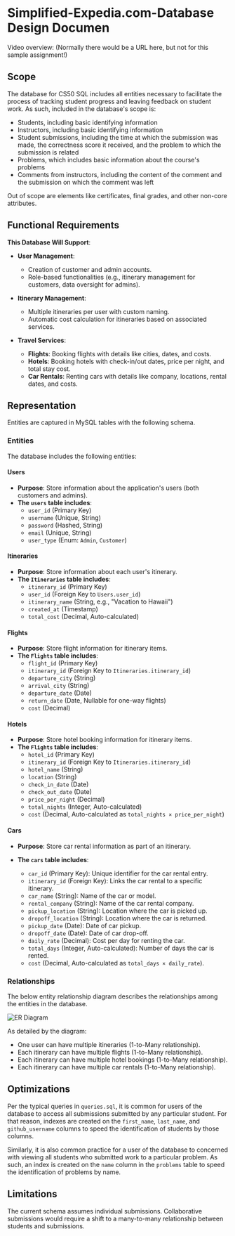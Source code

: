 # Simplified-Expedia.com-Database Design Documen

Video overview: (Normally there would be a URL here, but not for this sample assignment!)

## Scope

The database for CS50 SQL includes all entities necessary to facilitate the process of tracking student progress and leaving feedback on student work. As such, included in the database's scope is:

* Students, including basic identifying information
* Instructors, including basic identifying information
* Student submissions, including the time at which the submission was made, the correctness score it received, and the problem to which the submission is related
* Problems, which includes basic information about the course's problems
* Comments from instructors, including the content of the comment and the submission on which the comment was left

Out of scope are elements like certificates, final grades, and other non-core attributes.

## Functional Requirements

 **This Database Will Support**:

- **User Management**:
  - Creation of customer and admin accounts.
  - Role-based functionalities (e.g., itinerary management for customers, data oversight for admins).

- **Itinerary Management**:
  - Multiple itineraries per user with custom naming.
  - Automatic cost calculation for itineraries based on associated services.

- **Travel Services**:
  - **Flights**: Booking flights with details like cities, dates, and costs.
  - **Hotels**: Booking hotels with check-in/out dates, price per night, and total stay cost.
  - **Car Rentals**: Renting cars with details like company, locations, rental dates, and costs.


## Representation

Entities are captured in MySQL tables with the following schema.

### Entities

The database includes the following entities:

#### Users
  
- **Purpose**: Store information about the application's users (both customers and admins).  
- **The `users` table includes**:
  - `user_id` (Primary Key)
  - `username` (Unique, String)
  - `password` (Hashed, String)
  - `email` (Unique, String)
  - `user_type` (Enum: `Admin`, `Customer`)
    
#### Itineraries

- **Purpose**: Store information about each user's itinerary.  
- **The `Itineraries` table includes**:
     - `itinerary_id` (Primary Key)
     - `user_id` (Foreign Key to `Users.user_id`)
     - `itinerary_name` (String, e.g., "Vacation to Hawaii")
     - `created_at` (Timestamp)
     - `total_cost` (Decimal, Auto-calculated)

#### Flights

   - **Purpose**: Store flight information for itinerary items.  
   - **The `Flights` table includes**:
       - `flight_id` (Primary Key)
       - `itinerary_id` (Foreign Key to `Itineraries.itinerary_id`)
       - `departure_city` (String)
       - `arrival_city` (String)
       - `departure_date` (Date)
       - `return_date` (Date, Nullable for one-way flights)
       - `cost` (Decimal)

#### Hotels

   - **Purpose**: Store hotel booking information for itinerary items.  
   - **The `Flights` table includes**:
     - `hotel_id` (Primary Key)
     - `itinerary_id` (Foreign Key to `Itineraries.itinerary_id`)
     - `hotel_name` (String)
     - `location` (String)
     - `check_in_date` (Date)
     - `check_out_date` (Date)
     - `price_per_night` (Decimal)
     - `total_nights` (Integer, Auto-calculated)
     - `cost` (Decimal, Auto-calculated as `total_nights × price_per_night`)

#### Cars
- **Purpose**: Store car rental information as part of an itinerary.
- **The `cars` table includes**:

  - `car_id` (Primary Key): Unique identifier for the car rental entry.
  - `itinerary_id` (Foreign Key): Links the car rental to a specific itinerary.
  - `car_name` (String): Name of the car or model.
  - `rental_company` (String): Name of the car rental company.
  - `pickup_location` (String): Location where the car is picked up.
  - `dropoff_location` (String): Location where the car is returned.
  - `pickup_date` (Date): Date of car pickup.
  - `dropoff_date` (Date): Date of car drop-off.
  - `daily_rate` (Decimal): Cost per day for renting the car.
  - `total_days` (Integer, Auto-calculated): Number of days the car is rented.
  - `cost` (Decimal, Auto-calculated as `total_days × daily_rate`).


### Relationships

The below entity relationship diagram describes the relationships among the entities in the database.

![ER Diagram](https://github.com/user-attachments/assets/2e1fb72e-7e0a-47dd-8af6-136f2cefba5f)


As detailed by the diagram:

   - One user can have multiple itineraries (1-to-Many relationship).  
   - Each itinerary can have multiple flights (1-to-Many relationship).  
   - Each itinerary can have multiple hotel bookings (1-to-Many relationship).  
   - Each itinerary can have multiple car rentals (1-to-Many relationship).
  




## Optimizations

Per the typical queries in `queries.sql`, it is common for users of the database to access all submissions submitted by any particular student. For that reason, indexes are created on the `first_name`, `last_name`, and `github_username` columns to speed the identification of students by those columns.

Similarly, it is also common practice for a user of the database to concerned with viewing all students who submitted work to a particular problem. As such, an index is created on the `name` column in the `problems` table to speed the identification of problems by name.

## Limitations

The current schema assumes individual submissions. Collaborative submissions would require a shift to a many-to-many relationship between students and submissions.
